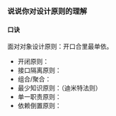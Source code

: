### 说说你对设计原则的理解

#### 口诀

面对对象设计原则：开口合里最单依。

- 开闭原则：
- 接口隔离原则：
- 组合/聚合：
- 最少知识原则：（迪米特法则）
- 单一职责原则：
- 依赖倒置原则：